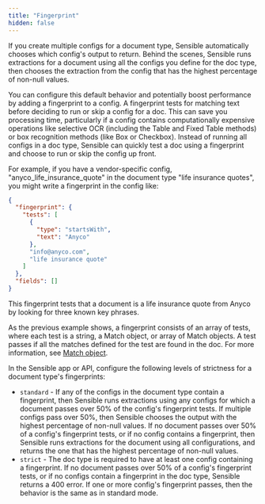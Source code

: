 ```yaml
---
title: "Fingerprint"
hidden: false
---
```

If you create multiple configs for a document type, Sensible automatically chooses which config's output to return. Behind the scenes, Sensible runs extractions for a document using all the configs you define for the doc type, then chooses the extraction from the config that has the highest percentage of non-null values.

You can configure this default behavior and potentially boost performance by adding a fingerprint to a config. A fingerprint tests for matching text before deciding to run or skip a config for a doc.  This can save you processing time, particularly if a config contains computationally expensive operations like selective OCR (including the Table and Fixed Table methods) or box recognition methods (like Box or Checkbox).  Instead of running all configs in a doc type, Sensible can quickly test a doc using a fingerprint and choose to run or skip the config up front.

For example, if you have a vendor-specific config, "anyco_life_insurance_quote" in the document type "life insurance quotes", you might write a fingerprint in the config like:

```json
{
  "fingerprint": {
    "tests": [
      {
        "type": "startsWith",
        "text": "Anyco"
      },
      "info@anyco.com",
      "life insurance quote"
    ]
  },
  "fields": []
}
```

This fingerprint tests that a document is a life insurance quote from Anyco by looking for three known key phrases.  

As the previous example shows, a fingerprint consists of an array of tests, where each test is a string, a Match object, or array of Match objects. A test passes if all the matches defined for the test are found in the doc.  For more information, see [Match object](doc:match-object).

In the Sensible app or  API, configure the following levels of strictness for a document type's fingerprints:

- `standard` - If any of the configs in the document type contain a fingerprint, then Sensible runs extractions using any configs for which a document passes over 50% of the config's fingerprint tests.  If multiple configs pass over 50%, then Sensible chooses the output with the highest percentage of non-null values. If no document passes over 50% of a config's fingerprint tests, or if no config contains a fingerprint, then Sensible runs extractions for the document using all configurations, and returns the one that has the highest percentage of non-null values.  
- `strict` - The doc type is required to have at least one config containing a fingerprint. If no document passes over 50% of a config's fingerprint tests, or if no configs contain a fingerprint in the doc type, Sensible returns a 400 error. If one or more config's fingerprint passes, then the behavior is the same as in standard mode. 

